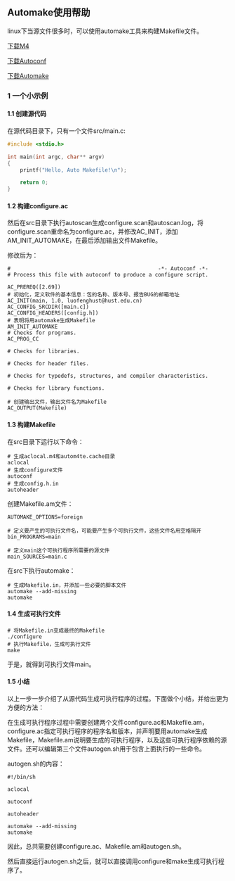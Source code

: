 ## Automake使用帮助

linux下当源文件很多时，可以使用automake工具来构建Makefile文件。

[下载M4](http://ftp.gnu.org/gnu/m4/)

[下载Autoconf](https://ftp.gnu.org/gnu/autoconf/)

[下载Automake](http://ftp.gnu.org/gnu/automake/)

### 1 一个小示例

#### 1.1 创建源代码

在源代码目录下，只有一个文件src/main.c:

``` C
#include <stdio.h>

int main(int argc, char** argv)
{
	printf("Hello, Auto Makefile!\n");

	return 0;
}
```

#### 1.2 构建configure.ac

然后在src目录下执行autoscan生成configure.scan和autoscan.log，将configure.scan重命名为configure.ac，并修改AC_INIT，添加AM_INIT_AUTOMAKE，在最后添加输出文件Makefile。

修改后为：
```
#                                               -*- Autoconf -*-
# Process this file with autoconf to produce a configure script.

AC_PREREQ([2.69])
# 初始化，定义软件的基本信息：包的名称、版本号、报告BUG的邮箱地址
AC_INIT(main, 1.0, luofenghust@hust.edu.cn)
AC_CONFIG_SRCDIR([main.c])
AC_CONFIG_HEADERS([config.h])
# 表明将用automake生成Makefile
AM_INIT_AUTOMAKE
# Checks for programs.
AC_PROG_CC

# Checks for libraries.

# Checks for header files.

# Checks for typedefs, structures, and compiler characteristics.

# Checks for library functions.

# 创建输出文件，输出文件名为Makefile
AC_OUTPUT(Makefile)
```

#### 1.3 构建Makefile

在src目录下运行以下命令：

```
# 生成aclocal.m4和autom4te.cache目录
aclocal
# 生成configure文件
autoconf
# 生成config.h.in
autoheader
```

创建Makefile.am文件：

```
AUTOMAKE_OPTIONS=foreign

# 定义要产生的可执行文件名，可能要产生多个可执行文件，这些文件名用空格隔开
bin_PROGRAMS=main

# 定义main这个可执行程序所需要的源文件
main_SOURCES=main.c
```

在src下执行automake：

```
# 生成Makefile.in，并添加一些必要的脚本文件
automake --add-missing
automake
```

#### 1.4 生成可执行文件

```
# 将Makefile.in变成最终的Makefile
./configure
# 执行Makefile，生成可执行文件
make
```

于是，就得到可执行文件main。

#### 1.5 小结

以上一步一步介绍了从源代码生成可执行程序的过程。下面做个小结，并给出更为方便的方法：

在生成可执行程序过程中需要创建两个文件configure.ac和Makefile.am，configure.ac指定可执行程序的程序名和版本，并声明要用automake生成Makefile，Makefile.am说明要生成的可执行程序，以及这些可执行程序依赖的源文件。还可以编辑第三个文件autogen.sh用于包含上面执行的一些命令。

autogen.sh的内容：

``` shell
#!/bin/sh

aclocal

autoconf

autoheader

automake --add-missing
automake
```

因此，总共需要创建configure.ac、Makefile.am和autogen.sh。

然后直接运行autogen.sh之后，就可以直接调用configure和make生成可执行程序了。
